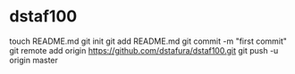 dstaf100
========
touch README.md
git init
git add README.md
git commit -m "first commit"
git remote add origin https://github.com/dstafura/dstaf100.git
git push -u origin master
